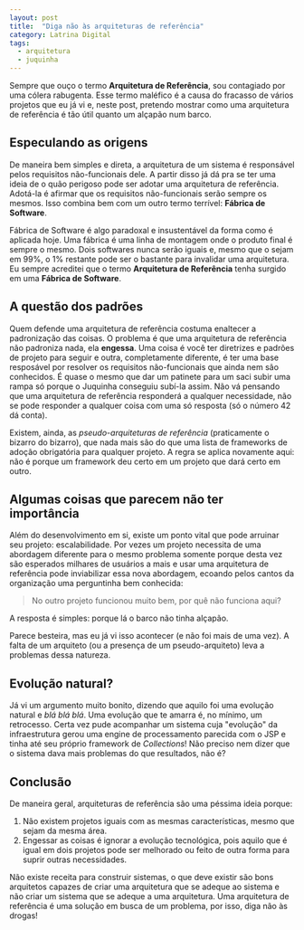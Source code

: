 ```yaml
---
layout: post
title:  "Diga não às arquiteturas de referência"
category: Latrina Digital
tags:
  - arquitetura
  - juquinha
---
```


Sempre que ouço o termo **Arquitetura de Referência**, sou contagiado por uma cólera rabugenta. Esse termo maléfico é a causa do fracasso de vários projetos que eu já vi e, neste post, pretendo mostrar como uma arquitetura de referência é tão útil quanto um alçapão num barco.

## Especulando as origens

De maneira bem simples e direta, a arquitetura de um sistema é responsável pelos requisitos não-funcionais dele. A partir disso já dá pra se ter uma ideia de o quão perigoso pode ser adotar uma arquitetura de referência. Adotá-la é afirmar que os requisitos não-funcionais serão sempre os mesmos. Isso combina bem com um outro termo terrível: **Fábrica de Software**.

Fábrica de Software é algo paradoxal e insustentável da forma como é aplicada hoje. Uma fábrica é uma linha de montagem onde o produto final é sempre o mesmo. Dois softwares nunca serão iguais e, mesmo que o sejam em 99%, o 1% restante pode ser o bastante para invalidar uma arquitetura. Eu sempre acreditei que o termo **Arquitetura de Referência** tenha surgido em uma **Fábrica de Software**.

## A questão dos padrões

Quem defende uma arquitetura de referência costuma enaltecer a padronização das coisas. O problema é que uma arquitetura de referência não padroniza nada, ela **engessa**. Uma coisa é você ter diretrizes e padrões de projeto para seguir e outra, completamente diferente, é ter uma base resposável por resolver os requisitos não-funcionais que ainda nem são conhecidos. É quase o mesmo que dar um patinete para um saci subir uma rampa só porque o Juquinha conseguiu subí-la assim. Não vá pensando que uma arquitetura de referência responderá a qualquer necessidade, não se pode responder a qualquer coisa com uma só resposta (só o número 42 dá conta).

Existem, ainda, as *pseudo-arquiteturas de referência* (praticamente o bizarro do bizarro), que nada mais são do que uma lista de frameworks de adoção obrigatória para qualquer projeto. A regra se aplica novamente aqui: não é porque um framework deu certo em um projeto que dará certo em outro.

## Algumas coisas que parecem não ter importância

Além do desenvolvimento em si, existe um ponto vital que pode arruinar seu projeto: escalabilidade. Por vezes um projeto necessita de uma abordagem diferente para o mesmo problema somente porque desta vez são esperados milhares de usuários a mais e usar uma arquitetura de referência pode inviabilizar essa nova abordagem, ecoando pelos cantos da organização uma perguntinha bem conhecida:

> No outro projeto funcionou muito bem, por quê não funciona aqui?

A resposta é simples: porque lá o barco não tinha alçapão.

Parece besteira, mas eu já vi isso acontecer (e não foi mais de uma vez). A falta de um arquiteto (ou a presença de um pseudo-arquiteto) leva a problemas dessa natureza.

## Evolução natural?

Já vi um argumento muito bonito, dizendo que aquilo foi uma evolução natural e *blá blá blá*. Uma evolução que te amarra é, no mínimo, um retrocesso. Certa vez pude acompanhar um sistema cuja "evolução" da infraestrutura gerou uma engine de processamento parecida com o JSP e tinha até seu próprio framework de *Collections*! Não preciso nem dizer que o sistema dava mais problemas do que resultados, não é?

## Conclusão

De maneira geral, arquiteturas de referência são uma péssima ideia porque:

1. Não existem projetos iguais com as mesmas características, mesmo que sejam da mesma área.
1. Engessar as coisas é ignorar a evolução tecnológica, pois aquilo que é igual em dois projetos
   pode ser melhorado ou feito de outra forma para suprir outras necessidades.

Não existe receita para construir sistemas, o que deve existir são bons arquitetos capazes de criar uma arquitetura que se adeque ao sistema e não criar um sistema que se adeque a uma arquitetura. Uma arquitetura de referência é uma solução em busca de um problema, por isso, diga não às drogas!
